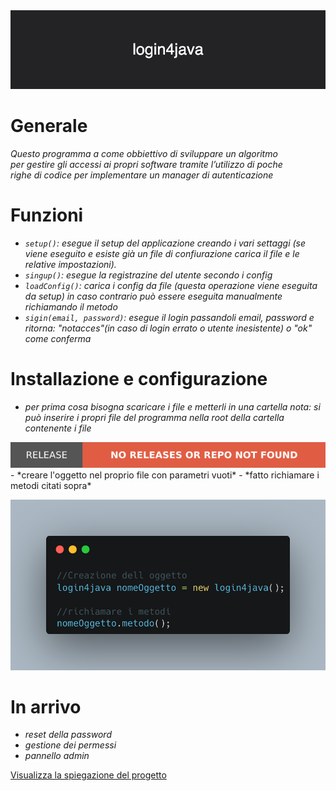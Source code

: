 <img src="./img/login4java.png">

# Generale

*Questo programma a come obbiettivo di sviluppare un algoritmo <br> per gestire gli accessi ai propri software tramite l’utilizzo di poche <br> righe di codice per implementare un manager di autenticazione*

# Funzioni

- *`setup()`: esegue il setup del applicazione creando i vari settaggi (se viene eseguito e esiste già un file di confiurazione carica il file e le relative impostazioni).*
- *`singup()`: esegue la registrazine del utente secondo i config*
- *`loadConfig()`: carica i config da file (questa operazione viene eseguita da setup) in caso contrario può essere eseguita manualmente richiamando il metodo*
- *`sigin(email, password)`: esegue il login passandoli email, password e ritorna: "notacces"(in caso di login errato o utente inesistente) o "ok" come conferma*

# Installazione e configurazione

- *per prima cosa bisogna scaricare i file e metterli in una cartella nota: si può inserire i propri file del programma nella root della cartella contenente i file*
<a href="https://github.com/AlessioSS/login4java/releases/tag/1.0">
<img src="./img/login4java.svg">
</a>
- *creare l'oggetto nel proprio file con parametri vuoti*
- *fatto richiamare i metodi citati sopra*

![](./img/install.png)

# In arrivo
- *reset della password*
- *gestione dei permessi*
- *pannello admin*


[Visualizza la spiegazione del progetto](./user-man.md)